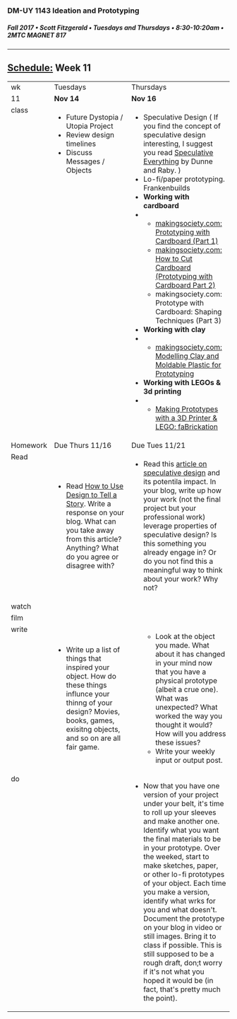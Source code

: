 ### DM-UY 1143 Ideation and Prototyping
##### Fall 2017 • Scott Fitzgerald • Tuesdays and Thursdays • 8:30-10:20am • 2MTC MAGNET 817

---
## [Schedule:](schedule.md) Week 11

<table>
<tr>
<td>wk</td>
<td>Tuesdays</td>
<td>Thursdays</td>
</tr>
<tr>
<td valign="top">11</td>
<td valign="top" width="48%"><strong>Nov 14</strong></td>
<td valign="top" width="48%"><strong>Nov 16</strong></td>
</tr>
<tr>
<td valign="top">class</td>
<td valign="top"><!-- Tuesday-->
<ul><li>Future Dystopia / Utopia Project</li>
<li>Review design timelines</li>
<li>Discuss Messages  /  Objects</li></ul>
</td>
<!-- 2nd column class -->
<td valign="top" width="48%">
<!-- Thursday class  -->
<ul><li>Speculative Design  ( If you find the concept of speculative design interesting, I suggest you read <a href="https://mitpress.mit.edu/books/speculative-everything">Speculative Everything</a> by Dunne and Raby. )</li>
<li>Lo-fi/paper prototyping.  Frankenbuilds</li><li><strong>Working with cardboard</strong><li><ul><li><a href="http://makingsociety.com/2014/11/cardboard-prototyping-1/">makingsociety.com: Prototyping with Cardboard (Part 1)</a></li><li><a href="http://makingsociety.com/2014/11/how-to-cut-cardboard-prototyping/">makingsociety.com: How to Cut Cardboard (Prototyping with Cardboard Part 2)</a></li><li><a hef="http://makingsociety.com/2014/11/cardboard-prototype-technique/">makingsociety.com: Prototype with Cardboard: Shaping Techniques (Part 3)</a></li></ul><li><strong>Working with clay</strong><li><ul><li><a href="http://makingsociety.com/2014/03/modelling-clay-moldable-plastic-for-prototyping/">makingsociety.com: Modelling Clay and Moldable Plastic for Prototyping</a></li></ul><li><strong>Working with LEGOs & 3d printing</strong><li><ul><li><a href="https://technabob.com/blog/2014/01/31/3d-printed-lego-prototyping/">Making Prototypes with a 3D Printer & LEGO: faBrickation</a></li></ul>
</ul>
</td>
</tr>
<!-- Homework -->
<tr>
<td valign="top">Homework</td>
<td>Due  Thurs  11/16</td>
<td>Due  Tues  11/21</td>
</tr>
<!-- read -->
<tr><td valign="top">Read</td>
<td>
<!-- readings for Thurs-->
<ul><li>Read <a href="http://www.howdesign.com/design-creativity/storytelling/">How to Use Design to Tell a Story</a>. Write a response on your blog. What can you take away from this article? Anything? What do you agree or disagree with?</li></ul>
</td>
<td>
<!-- Readings for Mon-->
<ul><li>Read this <a href="https://www.nesta.org.uk/blog/speculative-design-design-niche-or-new-tool-government-innovation">article on speculative design</a> and its potentila impact. In your blog, write up how your work (not the final project but your professional work) leverage properties of speculative design? Is this something you already engage in? Or do you not find this a meaningful way to think about your work? Why not?  </li></ul>
</td>
</tr>
<!-- watch -->
<tr>
  <td valign="top">watch</td>
  <td><!-- Due wed this week -->
</td>
  <td><!-- Due next monday -->
</td>
</tr>
<!-- film -->
<tr>
<td valign="top">film</td>
<td><!-- Due wed this week -->
</td>
<td><!-- Due next monday -->
</td>
</tr>
<!-- write -->
<tr>
<td valign="top">write</td>
<td><!-- Due wed this week -->
<ul><li>Write up a list of things that inspired your object. How do these things influnce your thinng of your design? Movies, books, games, exisitng objects, and so on are all fair game.</li>
</ul>
</td>
<td>
<!-- Due Mon next week --><ul>
<ul><li>Look at the object you made. What about it has changed in your mind now that you have a physical prototype (albeit a crue one). What was unexpected? What worked the way you thought it would? How will you address these issues?</li><li>Write your weekly input or output post.</li>
</ul>
</td>
</tr>
<!-- do -->
<tr>
  <td valign="top">do</td>
  <td>
  
<!-- Due wed this week -->
</td>
  <td><ul><li>Now   that you have one version of your project under your belt, it's time to roll up your sleeves and make another one. Identify what you want the final materials to be in your prototype. Over the weeked, start to make sketches, paper, or other lo-fi prototypes of your object. Each time you make a version, identify what wrks for you and what doesn't. Document the prototype on your blog in video or still images. Bring it to class if possible. This is still supposed to be a rough draft, don;t worry if it's not what you hoped it would be (in fact, that's pretty much the point).</li></ul>
  <!-- Due Mon next week -->
</td>
</table>